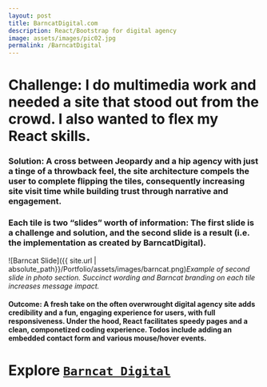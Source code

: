 ```yaml
---
layout: post
title: BarncatDigital.com
description: React/Bootstrap for digital agency
image: assets/images/pic02.jpg
permalink: /BarncatDigital
---
```


# Challenge: I do multimedia work and needed a site that stood out from the crowd. I also wanted to flex my React skills. #

        
### Solution: A cross between Jeopardy and a hip agency with just a tinge of a throwback feel, the site architecture compels the user to complete flipping the tiles, consequently increasing site visit time while building trust through narrative and engagement. ###
### Each tile is two “slides” worth of information: The first slide is a challenge and solution, and the second slide is a result (i.e. the implementation as created by BarncatDigital). ###
![Barncat Slide]({{ site.url | absolute_path}}/Portfolio/assets/images/barncat.png)_Example of second slide in photo section. Succinct wording and Barncat branding on each tile increases message impact._

#### Outcome: A fresh take on the often overwrought digital agency site adds credibility and a fun, engaging experience for users, with full responsiveness. Under the hood, React facilitates speedy pages and a clean, componetized coding experience. Todos include adding an embedded contact form and various mouse/hover events. ####


# Explore [`Barncat Digital`](http://barncatdigital.com) #

